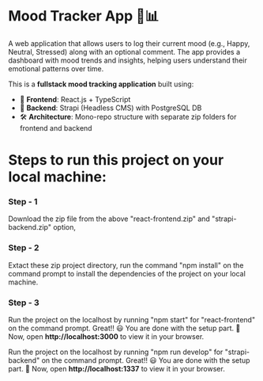 # Mood Tracker App 🧠📊
A web application that allows users to log their current mood (e.g., Happy, Neutral, Stressed) along with an optional comment. The app provides a dashboard with mood trends and insights, helping users understand their emotional patterns over time.

This is a **fullstack mood tracking application** built using:

- 🧩 **Frontend**: React.js + TypeScript
- 🔧 **Backend**: Strapi (Headless CMS) with PostgreSQL DB
- 🛠️ **Architecture**: Mono-repo structure with separate zip folders for frontend and backend

# Steps to run this project on your local machine:

### Step - 1
Download the zip file from the above "react-frontend.zip" and "strapi-backend.zip" option,

### Step - 2
Extact these zip project directory, run the command "npm install" on the command prompt to install the dependencies of the project on your local machine.

### Step - 3
Run the project on the localhost by running "npm start" for "react-frontend" on the command prompt.
Great!! 😃 You are done with the setup part. 🚀
Now, open **http://localhost:3000** to view it in your browser.

Run the project on the localhost by running "npm run develop" for "strapi-backend" on the command prompt.
Great!! 😃 You are done with the setup part. 🚀
Now, open **http://localhost:1337** to view it in your browser.
